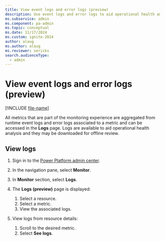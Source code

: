 ```yaml
---
title: View event logs and error logs (preview)
description: Use event logs and error logs to aid operational health analysis.
ms.subservice: admin
ms.component: pa-admin
ms.topic: conceptual
ms.date: 11/17/2024
ms.custom: ignite-2024
author: alaug
ms.author: alaug
ms.reviewer: sericks
search.audienceType: 
  - admin
---
```


# View event logs and error logs (preview)
[!INCLUDE [file-name](~/../shared-content/shared/preview-includes/preview-banner.md)]

All metrics that are part of the monitoring experience are aggregated from runtime event logs and error logs associated to a metric and can be accessed in the **Logs** page. Logs are available to aid operational health analysis and they may be downloaded for offline review. 

## View logs
1. Sign in to the [Power Platform admin center](https://admin.powerplatform.microsoft.com/).
1. In the navigation pane, select **Monitor**.
1. In **Monitor** section, select **Logs**.
1. The **Logs (preview)** page is displayed:
    1. Select a resource.
    1. Select a metric.
    1. View the associated logs. 

1. View logs from resource details:
    1. Scroll to the desired metric.
    1. Select **See logs**.
